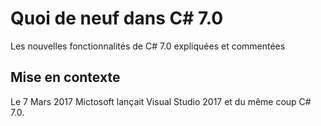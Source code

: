 # Quoi de neuf dans C# 7.0 #
Les nouvelles fonctionnalités de C# 7.0 expliquées et commentées

## Mise en contexte ##

Le 7 Mars 2017 Mictosoft lançait Visual Studio 2017 et du même coup C# 7.0.
